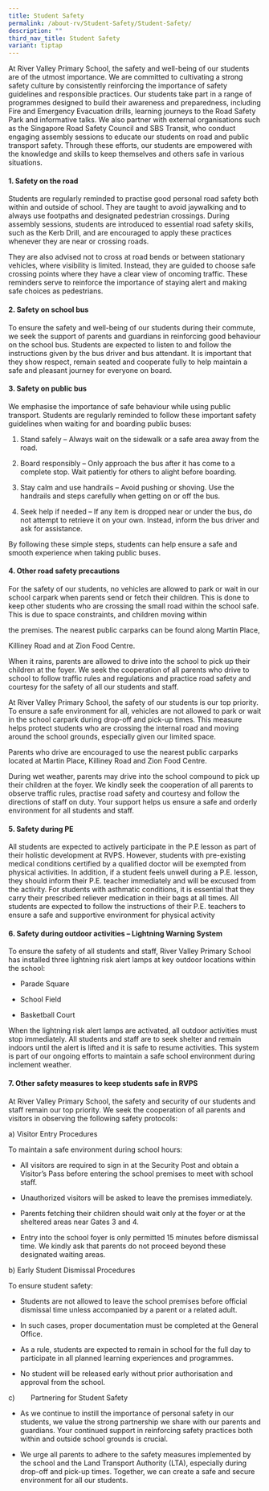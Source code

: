 ```yaml
---
title: Student Safety
permalink: /about-rv/Student-Safety/Student-Safety/
description: ""
third_nav_title: Student Safety
variant: tiptap
---
```

<p>At River Valley Primary School, the safety and well-being of our students
are of the utmost importance. We are committed to cultivating a strong
safety culture by consistently reinforcing the importance of safety guidelines
and responsible practices. Our students take part in a range of programmes
designed to build their awareness and preparedness, including Fire and
Emergency Evacuation drills, learning journeys to the Road Safety Park
and informative talks. We also partner with external organisations such
as the Singapore Road Safety Council and SBS Transit, who conduct engaging
assembly sessions to educate our students on road and public transport
safety. Through these efforts, our students are empowered with the knowledge
and skills to keep themselves and others safe in various situations.</p>
<h4>1. Safety on the road</h4>
<p>Students are regularly reminded to practise good personal road safety
both within and outside of school. They are taught to avoid jaywalking
and to always use footpaths and designated pedestrian crossings. During
assembly sessions, students are introduced to essential road safety skills,
such as the Kerb Drill, and are encouraged to apply these practices whenever
they are near or crossing roads.</p>
<p>They are also advised not to cross at road bends or between stationary
vehicles, where visibility is limited. Instead, they are guided to choose
safe crossing points where they have a clear view of oncoming traffic.
These reminders serve to reinforce the importance of staying alert and
making safe choices as pedestrians.</p>
<h4>2. Safety on school bus</h4>
<p>To ensure the safety and well-being of our students during their commute,
we seek the support of parents and guardians in reinforcing good behaviour
on the school bus. Students are expected to listen to and follow the instructions
given by the bus driver and bus attendant. It is important that they show
respect, remain seated and cooperate fully to help maintain a safe and
pleasant journey for everyone on board.</p>
<h4>3. Safety on public bus</h4>
<p>We emphasise the importance of safe behaviour while using public transport.
Students are regularly reminded to follow these important safety guidelines
when waiting for and boarding public buses:</p>
<ol data-tight="true" class="tight">
<li>
<p>Stand safely – Always wait on the sidewalk or a safe area away from the
road.</p>
</li>
<li>
<p>Board responsibly – Only approach the bus after it has come to a complete
stop. Wait patiently for others to alight before boarding.</p>
</li>
<li>
<p>Stay calm and use handrails – Avoid pushing or shoving. Use the handrails
and steps carefully when getting on or off the bus.</p>
</li>
<li>
<p>Seek help if needed – If any item is dropped near or under the bus, do
not attempt to retrieve it on your own. Instead, inform the bus driver
and ask for assistance.</p>
</li>
</ol>
<p>By following these simple steps, students can help ensure a safe and smooth
experience when taking public buses.</p>
<h4>4. Other road safety precautions</h4>
<p>For the safety of our students, no vehicles are allowed to park or wait
in our school carpark when parents send or fetch their children. This is
done to keep other students who are crossing the small road&nbsp;within
the school safe. This is due to space constraints, and children moving
within</p>
<p>the premises. The nearest public carparks can be found along Martin Place,</p>
<p>Killiney Road and at Zion Food Centre.</p>
<p>When it rains, parents are allowed to drive into the school to&nbsp;pick
up their children at the foyer. We seek the cooperation of all parents
who drive to school to follow traffic&nbsp;rules and regulations and practice
road safety and courtesy for the safety of all our students and staff.</p>
<p>At River Valley Primary School, the safety of our students is our top
priority. To ensure a safe environment for all, vehicles are not allowed
to park or wait in the school carpark during drop-off and pick-up times.
This measure helps protect students who are crossing the internal road
and moving around the school grounds, especially given our limited space.</p>
<p>Parents who drive are encouraged to use the nearest public carparks located
at Martin Place, Killiney Road and Zion Food Centre.</p>
<p>During wet weather, parents may drive into the school compound to pick
up their children at the foyer. We kindly seek the cooperation of all parents
to observe traffic rules, practise road safety and courtesy and follow
the directions of staff on duty. Your support helps us ensure a safe and
orderly environment for all students and staff.</p>
<h4>5. Safety during PE</h4>
<p>All students are expected to actively participate in the P.E lesson as
part of their holistic development at RVPS. However, students with pre-existing
medical conditions certified by a qualified doctor will be exempted from
physical activities. In addition, if a student feels unwell during a P.E.
lesson, they should inform their P.E. teacher immediately and will be excused
from the activity. For students with asthmatic conditions, it is essential
that they carry their prescribed reliever medication in their bags at all
times. All students are expected to follow the instructions of their P.E.
teachers to ensure a safe and supportive environment for physical activity</p>
<p></p>
<p></p>
<h4>6. Safety during outdoor activities – Lightning Warning System &nbsp;</h4>
<p>To ensure the safety of all students and staff, River Valley Primary School
has installed three lightning risk alert lamps at key outdoor locations
within the school:</p>
<ul data-tight="true" class="tight">
<li>
<p>Parade Square</p>
</li>
<li>
<p>School Field</p>
</li>
<li>
<p>Basketball Court</p>
</li>
</ul>
<p>When the lightning risk alert lamps are activated, all outdoor activities
must stop immediately. All students and staff are to seek shelter and remain
indoors until the alert is lifted and it is safe to resume activities.
This system is part of our ongoing efforts to maintain a safe school environment
during inclement weather.</p>
<h4>7. Other safety measures to keep students safe in RVPS</h4>
<p>At River Valley Primary School, the safety and security of our students
and staff remain our top priority. We seek the cooperation of all parents
and visitors in observing the following safety protocols:</p>
<p>a) Visitor Entry Procedures</p>
<p>To maintain a safe environment during school hours:</p>
<ul data-tight="true" class="tight">
<li>
<p>All visitors are required to sign in at the Security Post and obtain a
Visitor’s Pass before entering the school premises to meet with school
staff.</p>
</li>
<li>
<p>Unauthorized visitors will be asked to leave the premises immediately.</p>
</li>
<li>
<p>Parents fetching their children should wait only at the foyer or at the
sheltered areas near Gates 3 and 4.</p>
</li>
<li>
<p>Entry into the school foyer is only permitted 15 minutes before dismissal
time. We kindly ask that parents do not proceed beyond these designated
waiting areas.</p>
</li>
</ul>
<p></p>
<p>b) Early Student Dismissal Procedures</p>
<p>To ensure student safety:</p>
<ul data-tight="true" class="tight">
<li>
<p>Students are not allowed to leave the school premises before official
dismissal time unless accompanied by a parent or a related adult.</p>
</li>
<li>
<p>In such cases, proper documentation must be completed at the General Office.</p>
</li>
<li>
<p>As a rule, students are expected to remain in school for the full day
to participate in all planned learning experiences and programmes.</p>
</li>
<li>
<p>No student will be released early without prior authorisation and approval
from the school.</p>
</li>
</ul>
<p></p>
<p>c)&nbsp;&nbsp;&nbsp;&nbsp;&nbsp;&nbsp;&nbsp; Partnering for Student Safety</p>
<ul data-tight="true" class="tight">
<li>
<p>As we continue to instill the importance of personal safety in our students,
we value the strong partnership we share with our parents and guardians.
Your continued support in reinforcing safety practices both within and
outside school grounds is crucial.</p>
</li>
<li>
<p>We urge all parents to adhere to the safety measures implemented by the
school and the Land Transport Authority (LTA), especially during drop-off
and pick-up times. Together, we can create a safe and secure environment
for all our students.</p>
</li>
</ul>
<p></p>